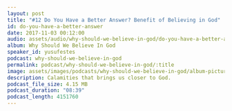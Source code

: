 ```yaml
---
layout: post
title: "#12 Do You Have a Better Answer? Benefit of Believing in God"
id: do-you-have-a-better-answer
date: 2017-11-03 00:12:00
audio: assets/audio/why-should-we-believe-in-god/do-you-have-a-better-answer.mp3
album: Why Should We Believe In God
speaker_id: yusufestes
podcast: why-should-we-believe-in-god
permalink: podcast/why-should-we-believe-in-god/:title
image: assets/images/podcasts/why-should-we-believe-in-god/album-picture-small.jpg
description: Calamities that brings us closer to God.
podcast_file_size: 4.15 MB
podcast_duration: "08:39"
podcast_length: 4151760
---
```

